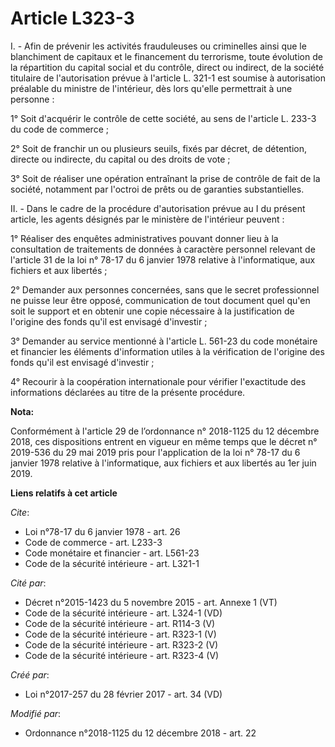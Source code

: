 # Article L323-3

I. - Afin de prévenir les activités frauduleuses ou criminelles ainsi que le blanchiment de capitaux et le financement du
terrorisme, toute évolution de la répartition du capital social et du contrôle, direct ou indirect, de la société titulaire
de l'autorisation prévue à l'article L. 321-1 est soumise à autorisation préalable du ministre de l'intérieur, dès lors
qu'elle permettrait à une personne :

1° Soit d'acquérir le contrôle de cette société, au sens de l'article L. 233-3 du code de commerce ;

2° Soit de franchir un ou plusieurs seuils, fixés par décret, de détention, directe ou indirecte, du capital ou des droits de
vote ;

3° Soit de réaliser une opération entraînant la prise de contrôle de fait de la société, notamment par l'octroi de prêts ou
de garanties substantielles.

II. - Dans le cadre de la procédure d'autorisation prévue au I du présent article, les agents désignés par le ministère de
l'intérieur peuvent :

1° Réaliser des enquêtes administratives pouvant donner lieu à la consultation de traitements de données à caractère
personnel relevant de l'article 31 de la loi n° 78-17 du 6 janvier 1978 relative à l'informatique, aux fichiers et aux
libertés ;

2° Demander aux personnes concernées, sans que le secret professionnel ne puisse leur être opposé, communication de tout
document quel qu'en soit le support et en obtenir une copie nécessaire à la justification de l'origine des fonds qu'il est
envisagé d'investir ;

3° Demander au service mentionné à l'article L. 561-23 du code monétaire et financier les éléments d'information utiles à la
vérification de l'origine des fonds qu'il est envisagé d'investir ;

4° Recourir à la coopération internationale pour vérifier l'exactitude des informations déclarées au titre de la présente
procédure.

**Nota:**

Conformément à l'article 29 de l’ordonnance n° 2018-1125 du 12 décembre 2018, ces dispositions entrent en vigueur en même
temps que le décret n° 2019-536 du 29 mai 2019 pris pour l'application de la loi n° 78-17 du 6 janvier 1978 relative à
l'informatique, aux fichiers et aux libertés au 1er juin 2019.

**Liens relatifs à cet article**

_Cite_:

  - Loi n°78-17 du 6 janvier 1978 - art. 26
  - Code de commerce - art. L233-3
  - Code monétaire et financier - art. L561-23
  - Code de la sécurité intérieure - art. L321-1

_Cité par_:

  - Décret n°2015-1423 du 5 novembre 2015 - art. Annexe 1 (VT)
  - Code de la sécurité intérieure - art. L324-1 (VD)
  - Code de la sécurité intérieure - art. R114-3 (V)
  - Code de la sécurité intérieure - art. R323-1 (V)
  - Code de la sécurité intérieure - art. R323-2 (V)
  - Code de la sécurité intérieure - art. R323-4 (V)

_Créé par_:

  - Loi n°2017-257 du 28 février 2017 - art. 34 (VD)

_Modifié par_:

  - Ordonnance n°2018-1125 du 12 décembre 2018 - art. 22
